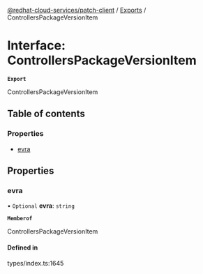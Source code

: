 [@redhat-cloud-services/patch-client](../README.md) / [Exports](../modules.md) / ControllersPackageVersionItem

# Interface: ControllersPackageVersionItem

**`Export`**

ControllersPackageVersionItem

## Table of contents

### Properties

- [evra](ControllersPackageVersionItem.md#evra)

## Properties

### evra

• `Optional` **evra**: `string`

**`Memberof`**

ControllersPackageVersionItem

#### Defined in

types/index.ts:1645
